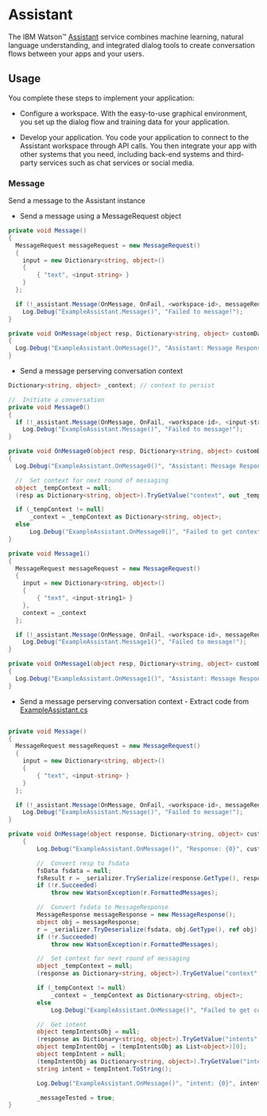 # Assistant

The IBM Watson™ [Assistant][assistant] service combines machine learning, natural language understanding, and integrated dialog tools to create conversation flows between your apps and your users.

## Usage
You complete these steps to implement your application:

* Configure a workspace. With the easy-to-use graphical environment, you set up the dialog flow and training data for your application.

* Develop your application. You code your application to connect to the Assistant workspace through API calls. You then integrate your app with other systems that you need, including back-end systems and third-party services such as chat services or social media.

### Message
Send a message to the Assistant instance

- Send a message using a MessageRequest object
```cs
private void Message()
{
  MessageRequest messageRequest = new MessageRequest()
  {
    input = new Dictionary<string, object>()
    {
        { "text", <input-string> }
    }
  };

  if (!_assistant.Message(OnMessage, OnFail, <workspace-id>, messageRequest))
    Log.Debug("ExampleAssistant.Message()", "Failed to message!");
}

private void OnMessage(object resp, Dictionary<string, object> customData)
{
  Log.Debug("ExampleAssistant.OnMessage()", "Assistant: Message Response: {0}", customData["json"].ToString());
}
```


- Send a message perserving conversation context
```cs
Dictionary<string, object> _context; // context to persist

//  Initiate a conversation
private void Message0()
{
  if (!_assistant.Message(OnMessage, OnFail, <workspace-id>, <input-string0>))
    Log.Debug("ExampleAssistant.Message()", "Failed to message!");
}

private void OnMessage0(object resp, Dictionary<string, object> customData)
{
  Log.Debug("ExampleAssistant.OnMessage0()", "Assistant: Message Response: {0}", customData["json"].ToString());

  //  Set context for next round of messaging
  object _tempContext = null;
  (resp as Dictionary<string, object>).TryGetValue("context", out _tempContext);

  if (_tempContext != null)
      _context = _tempContext as Dictionary<string, object>;
  else
      Log.Debug("ExampleAssistant.OnMessage0()", "Failed to get context");
}

private void Message1()
{
  MessageRequest messageRequest = new MessageRequest()
  {
    input = new Dictionary<string, object>()
    {
        { "text", <input-string1> }
    },
    context = _context
  };

  if (!_assistant.Message(OnMessage, OnFail, <workspace-id>, messageRequest))
    Log.Debug("ExampleAssistant.Message1()", "Failed to message!");
}

private void OnMessage1(object resp, Dictionary<string, object> customData)
{
  Log.Debug("ExampleAssistant.OnMessage1()", "Assistant: Message Response: {0}", customData["json"].ToString());
}
```


- Send a message perserving conversation context - Extract code from [ExampleAssistant.cs](https://github.com/watson-developer-cloud/unity-sdk/blob/develop/Examples/ServiceExamples/Scripts/ExampleAssistant.cs)
```cs

private void Message()
{
  MessageRequest messageRequest = new MessageRequest()
  {
    input = new Dictionary<string, object>()
    {
        { "text", <input-string> }
    }
  };

  if (!_assistant.Message(OnMessage, OnFail, <workspace-id>, messageRequest))
    Log.Debug("ExampleAssistant.Message()", "Failed to message!");
}

private void OnMessage(object response, Dictionary<string, object> customData)
    {
        Log.Debug("ExampleAssistant.OnMessage()", "Response: {0}", customData["json"].ToString());

        //  Convert resp to fsdata
        fsData fsdata = null;
        fsResult r = _serializer.TrySerialize(response.GetType(), response, out fsdata);
        if (!r.Succeeded)
            throw new WatsonException(r.FormattedMessages);

        //  Convert fsdata to MessageResponse
        MessageResponse messageResponse = new MessageResponse();
        object obj = messageResponse;
        r = _serializer.TryDeserialize(fsdata, obj.GetType(), ref obj);
        if (!r.Succeeded)
            throw new WatsonException(r.FormattedMessages);

        //  Set context for next round of messaging
        object _tempContext = null;
        (response as Dictionary<string, object>).TryGetValue("context", out _tempContext);

        if (_tempContext != null)
            _context = _tempContext as Dictionary<string, object>;
        else
            Log.Debug("ExampleAssistant.OnMessage()", "Failed to get context");

        //  Get intent
        object tempIntentsObj = null;
        (response as Dictionary<string, object>).TryGetValue("intents", out tempIntentsObj);
        object tempIntentObj = (tempIntentsObj as List<object>)[0];
        object tempIntent = null;
        (tempIntentObj as Dictionary<string, object>).TryGetValue("intent", out tempIntent);
        string intent = tempIntent.ToString();

        Log.Debug("ExampleAssistant.OnMessage()", "intent: {0}", intent);

        _messageTested = true;
}

```

[assistant]: https://console.bluemix.net/docs/services/assistant/index.html
